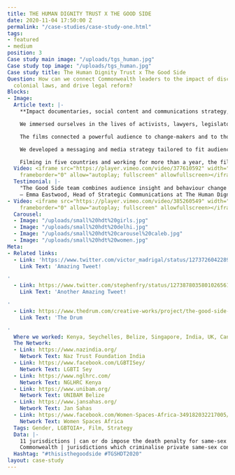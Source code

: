 ```yaml
---
title: THE HUMAN DIGNITY TRUST X THE GOOD SIDE
date: 2020-11-04 17:50:00 Z
permalink: "/case-studies/case-study-one.html"
tags:
- featured
- medium
position: 3
Case study main image: "/uploads/tgs_human.jpg"
Case study top image: "/uploads/tgs_human.jpg"
Case study title: The Human Dignity Trust x The Good Side
Question: How can we connect Commonwealth leaders to the impact of discriminatory
  colonial laws, and drive legal reform?
Blocks:
- Image: 
  Article text: |-
    **Impact documentaries, social content and communications strategy, to drive change in discriminatory and archaic colonial laws.**

    We immersed ourselves in the lives of activists, lawyers, legislators, faith leaders, world leaders and many of those affected by colonial-era laws, documenting powerful movements for change around the Commonwealth.

    The films connected a powerful audience to change-makers and to those directly experiencing the human impact of inherited systemic legal failings, particularly LGBTQIA\+ people and women and girls.

    We developed a messaging and media strategy tailored to fit audiences across vastly different cultures. We extended the life of the film through cutdowns, short soundbite films and social media content to support HDT’s online fundraising and advocacy.

    Filming in five countries and working for more than a year, the films were widely praised by creatives, activists and experts, and are now producing real-world impact.
  Video: <iframe src="https://player.vimeo.com/video/377610592" width="640" height="360"
    frameborder="0" allow="autoplay; fullscreen" allowfullscreen></iframe>
  Testimonial: |-
    "The Good Side team combines audience insight and behaviour change strategy with a sensitive, thoughtful approach to filmmaking. The documentaries they produced with us have furthered our mission globally, and we have experienced genuine impact from their human-centred approach."
    — Emma Eastwood, Head of Strategic Communications at The Human Dignity Trust
- Video: <iframe src="https://player.vimeo.com/video/385260549" width="640" height="360"
    frameborder="0" allow="autoplay; fullscreen" allowfullscreen></iframe>
  Carousel:
  - Image: "/uploads/small%20hdt%20girls.jpg"
  - Image: "/uploads/small%20hdt%20delhi.jpg"
  - Image: "/uploads/small%20hdt%20carousel%20caleb.jpg"
  - Image: "/uploads/small%20hdt%20women.jpg"
Meta:
- Related links:
  - Link: 'https://www.twitter.com/victor_madrigal/status/1273726042289713162 '
    Link Text: 'Amazing Tweet!

'
  - Link: https://www.twitter.com/stephenfry/status/1273878035801026561
    Link Text: 'Another Amazing Tweet!

'
  - Link: https://www.thedrum.com/creative-works/project/the-good-side-the-human-dignity-trust
    Link Text: 'The Drum

'
  Where we worked: Kenya, Seychelles, Belize, Singapore, India, UK, Canada
  The Network:
  - Link: https://www.nazindia.org/
    Network Text: Naz Trust Foundation India
  - Link: https://www.facebook.com/LGBTISey/
    Network Text: LGBTI Sey
  - Link: https://www.nglhrc.com/
    Network Text: NGLHRC Kenya
  - Link: https://www.unibam.org/
    Network Text: UNIBAM Belize
  - Link: https://www.jansahas.org/
    Network Text: Jan Sahas
  - Link: https://www.facebook.com/Women-Spaces-Africa-349182032217005/
    Network Text: Women Spaces Africa
  Tags: Gender, LGBTQIA+, Film, Strategy
  Data: |-
    11 jurisdictions | can or do impose the death penalty for same-sex intimacy,  35
    Commonwealth | jurisdictions which criminalise private same-sex consensual sexual activity
  Hashtag: "#thisisthegoodside #TGSHDT2020"
layout: case-study
---
```



